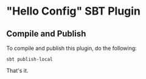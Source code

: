 # "Hello Config" SBT Plugin #

## Compile and Publish ##

To compile and publish this plugin, do the following:

    sbt publish-local

That's it.
